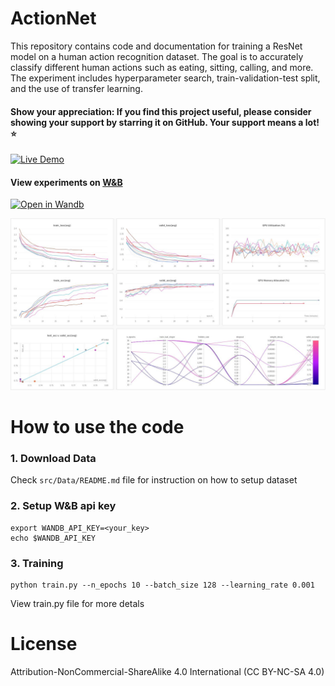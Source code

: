 # ActionNet
This repository contains code and documentation for training a ResNet model on a human action recognition dataset. The goal is to accurately classify different human actions such as eating, sitting, calling, and more. The experiment includes hyperparameter search, train-validation-test split, and the use of transfer learning.

#### Show your appreciation: If you find this project useful, please consider showing your support by starring it on GitHub. Your support means a lot! :star:

[![Live Demo](https://img.shields.io/badge/Live%20Demo-Link-green.svg)](https://www.shamimahamed.com/actionnet)

#### View experiments on [W&B](https://wandb.ai/shamim/ActionNet)
[![Open in Wandb](https://img.shields.io/badge/Open%20in-Wandb-blue)](https://wandb.ai/shamim/ActionNet)

![](Images/wandb.jpg?raw=true)

# How to use the code
### 1. Download Data
Check `src/Data/README.md` file for instruction on how to setup dataset

### 2. Setup W&B api key
``` CLI
export WANDB_API_KEY=<your_key>
echo $WANDB_API_KEY
```

### 3. Training
``` CLI
python train.py --n_epochs 10 --batch_size 128 --learning_rate 0.001
```
View train.py file for more detals


# License
Attribution-NonCommercial-ShareAlike 4.0 International (CC BY-NC-SA 4.0)




